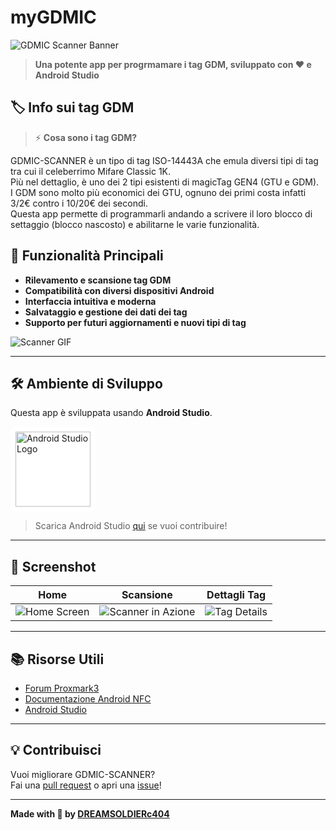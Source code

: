# myGDMIC

![GDMIC Scanner Banner](https://i.imgur.com/3C7bJwM.png)

> **Una potente app per progrmamare i tag GDM, sviluppato con ❤️ e Android Studio**


## 🏷️ Info sui tag GDM

> ⚡ **Cosa sono i tag GDM?**

GDMIC-SCANNER è un tipo di tag ISO-14443A che emula diversi tipi di tag tra cui il celeberrimo Mifare Classic 1K.  
Più nel dettaglio, è uno dei 2 tipi esistenti di magicTag GEN4 (GTU e GDM).  
I GDM sono molto più economici dei GTU, ognuno dei primi costa infatti 3/2€ contro i 10/20€ dei secondi.  
Questa app permette di programmarli andando a scrivere il loro blocco di settaggio (blocco nascosto) e abilitarne le varie funzionalità.


## 🚀 Funzionalità Principali

- **Rilevamento e scansione tag GDM**
- **Compatibilità con diversi dispositivi Android**
- **Interfaccia intuitiva e moderna**
- **Salvataggio e gestione dei dati dei tag**
- **Supporto per futuri aggiornamenti e nuovi tipi di tag**

![Scanner GIF](https://media.giphy.com/media/3o6Yg1hX3lG9O3x4tC/giphy.gif)

---

## 🛠️ Ambiente di Sviluppo

Questa app è sviluppata usando **Android Studio**.

<a href="https://developer.android.com/studio" target="_blank">
  <div style="background-color: #FFFFFF; display: inline-block; border-radius: 8px; padding: 8px;">
    <img 
      src="https://upload.wikimedia.org/wikipedia/commons/9/92/Android_Studio_Trademark.svg" 
      alt="Android Studio Logo" 
      height="120" 
      style="display: block; object-fit: contain;">
  </div>
</a>


> Scarica Android Studio [qui](https://developer.android.com/studio) se vuoi contribuire!

---

## 📸 Screenshot

| Home | Scansione | Dettagli Tag |
|:----:|:---------:|:------------:|
| ![Home Screen](https://i.imgur.com/6pJ0A2F.png) | ![Scanner in Azione](https://i.imgur.com/s7d7i3z.gif) | ![Tag Details](https://i.imgur.com/Cz1gA1x.png) |

---

## 📚 Risorse Utili

- [Forum Proxmark3](https://www.proxmark.org/forum/)
- [Documentazione Android NFC](https://developer.android.com/guide/topics/connectivity/nfc)
- [Android Studio](https://developer.android.com/studio)

---

## 💡 Contribuisci

Vuoi migliorare GDMIC-SCANNER?  
Fai una [pull request](https://github.com/DREAMSOLDIERc404/GDMIC-SCANNER/pulls) o apri una [issue](https://github.com/DREAMSOLDIERc404/GDMIC-SCANNER/issues)!

---

**Made with 💙 by [DREAMSOLDIERc404](https://github.com/DREAMSOLDIERc404)**
